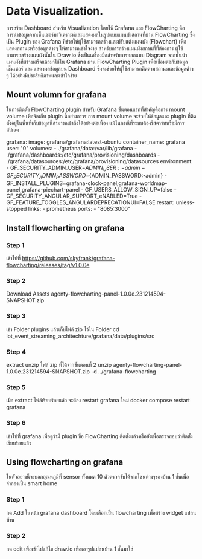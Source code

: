 # Data Visualization.

การสร้าง Dashboard สำหรับ Visualization โดยใช้ Grafana และ FlowCharting คือการนำข้อมูลจากเซ็นเซอร์มาวิเคราะห์และแสดงผลในรูปแบบแผนผังสถานที่ผ่าน FlowCharting ซึ่งเป็น Plugin ของ Grafana ที่ช่วยให้ผู้ใช้สามารถสร้างและปรับแต่งแผนผัง (Flowchart) เพื่อแสดงสถานะหรือข้อมูลต่างๆ ให้สามารถเข้าใจง่าย สำหรับการสร้างแผนผังสถานที่ที่ต้องการ ผู้ใช้สามารถสร้างแผนผังนั้นใน Draw.io ซึ่งเป็นเครื่องมือสำหรับการออกแบบ Diagram จากนั้นนำแผนผังที่สร้างเสร็จแล้วมาใช้ใน Grafana ผ่าน FlowCharting Plugin เพื่อเชื่อมต่อกับข้อมูลเซ็นเซอร์ และ แสดงผลข้อมูลบน Dashboard ซึ่งจะช่วยให้ผู้ใช้สามารถติดตามสถานะและข้อมูลต่าง ๆ ได้อย่างมีประสิทธิภาพและเข้าใจง่าย

## Mount volumn for grafana

ในการติดตั้ง FlowCharting plugin สำหรับ Grafana ขั้นตอนแรกที่สำคัญคือการ mount volume เพื่อจัดเก็บ plugin นี้อย่างถาวร การ mount volume จะช่วยให้ข้อมูลและ plugin ที่ติดตั้งอยู่ในพื้นที่เก็บข้อมูลนี้สามารถเข้าถึงได้อย่างต่อเนื่อง แม้ในกรณีที่ระบบต้องรีสตาร์ทหรือมีการอัปเดต

grafana:
  image: grafana/grafana:latest-ubuntu
  container_name: grafana
  user: "0"
  volumes:
    - ./grafana/data:/var/lib/grafana 
    - ./grafana/dashboards:/etc/grafana/provisioning/dashboards
    - ./grafana/datasources:/etc/grafana/provisioning/datasources
  environment:
    - GF_SECURITY_ADMIN_USER=${ADMIN_USER:-admin}
    - GF_SECURITY_ADMIN_PASSWORD=${ADMIN_PASSWORD:-admin}
    - GF_INSTALL_PLUGINS=grafana-clock-panel,grafana-worldmap-panel,grafana-piechart-panel
    - GF_USERS_ALLOW_SIGN_UP=false
    - GF_SECURITY_ANGULAR_SUPPORT_eNABLED=True
    - GF_FEATURE_TOGGLES_ANGULARDEPRECATIONUI=FALSE
  restart: unless-stopped
  links:
    - prometheus
  ports:
    - "8085:3000"

## Install flowcharting on grafana

### Step 1
เข้าไปที่ https://github.com/skyfrank/grafana-flowcharting/releases/tag/v1.0.0e 

### Step 2
Download Assets
agenty-flowcharting-panel-1.0.0e.231214594-SNAPSHOT.zip 

### Step 3
เข้า Folder plugins แล้วเก็บไฟล์ zip ไว้ใน Folder 
cd iot_event_streaming_architechture/grafana/data/plugins/src

### Step 4
extract unzip ไฟล์ zip ที่ได้จากขั้นตอนที่ 2
unzip agenty-flowcharting-panel-1.0.0e.231214594-SNAPSHOT.zip -d ../grafana-flowcharting

### Step 5
เมื่อ extract ไฟล์เรียบร้อยแล้ว จะต้อง restart grafana ใหม่
docker compose restart grafana

### Step 6 
เข้าไปที่ grafana เพื่อดูว่ามี plugin ชื่อ FlowCharting ติดตั้งแล้วหรือยังเพื่อตรวจสอบว่าติดตั้งเรียบร้อยแล้ว


<!-- 
docker exec -it grafana /bin/bash
cd /etc/grafana/
apt-get update
apt-get install vim
vim grafana.ini
แก้ไข vim 
cd var/lib/grafana/plugins
grafana-cli plugins install agenty-flowcharting-panel -->


## Using flowcharting on grafana

ในตัวอย่างนี้จะบอกอุณหภูมิที่ sensor ทั้งหมด 10 ตัวตรวจจับได้จากโซนต่างๆของบ้าน 1 ชั้นเพื่อจำลองเป็น smart home

### Step 1
กด Add ในหน้า grafana dashboard โดยเลือกเป็น flowcharting เพื่อสร้าง widget แปลนบ้าน 

### Step 2
กด edit เพื่อเข้าไปแก้ไข draw.io เพื่อเอารูปแปลนบ้าน 1 ชั้นมาใส่